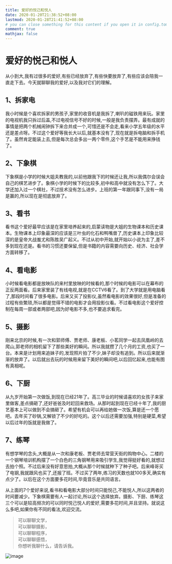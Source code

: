 ```yaml
---
title: 爱好的悦己和悦人
date: 2020-01-20T21:38:52+08:00
lastmod: 2020-01-28T21:41:52+08:00
# you can close something for this content if you open it in config.toml.
comment: true
mathjax: false
---
```


# 爱好的悦己和悦人

从小到大,我有过很多的爱好,有些已经放弃了,有些快要放弃了,有些应该会陪我一直走下去。今天就聊聊我的爱好,以及我对它们的理解。

## 1、拆家电

我小时候是个喜欢拆家的男孩子,家里的收音机是我拆了,喇叭的磁铁用来玩。家里的电视机我只拆过后盖,不过电视信号不好的时候,一般是我负责摆弄。最有成就的事情是把两个机械闹钟拆下来合并成一个,可惜还是不会走,看来小学五年级的水平还是差点呀。不过这个爱好等我长大以后,就基本没有了,现在就是拆电脑和拆手机了。虽然肯定能装上去,但是每次总会多出一两个零件,这个手艺是不能用来挣钱了。

## 2、下象棋

下象棋是小学的时候大姐夫教我的,以前他跟我下的时候还让我,所以我偶尔会误会自己的棋艺进步了。象棋小学的时候下的比较多,初中和高中就没有怎么下了。大学还加入过一个棋社，不过技术没有怎么进步。上班的第一年跟同事下,没有一局是赢的,所以现在是彻底放弃了。

## 3、看书

看书这个爱好最早应该是在家里培养起来的,启蒙读物是大姐的生物课本和历史课本。生物课本上印象最深的应该是三叶虫的化石和鸭嘴兽了,历史课本上印象比较深的是皇帝大战蚩尤和陈胜吴广起义。不过从初中开始,就开始以小说为主了,差不多到现在还是。看书的习惯还要保留,但是书籍的内容需要向历史、经济、社会学方面转移了。

## 4、看电影

小时候看电影都是放映队的来村里放映的时候看的,那个时候的电影可以在幕布的正反两面看。后来家里装了有线电视,就是在CCTV6看了。到了大学就是用电脑看了,那段时间看了很多电影。后来又买了投影仪,虽然看电影的效果很好,但是准备的过程有些繁琐,所以都是觉得不错的电影才会用投影仪看。不过看电影这个爱好控制在每周一部或者两部吧,因为好电影不多,也不要追求看完。

## 5、摄影

刚来北京的时候,有一次和郭师傅、贾老师、康老板、小茗同学一起去凤凰岭的去爬山,郭老师的相机留下了那些美好的瞬间。所以我就攒了几个月的工资,也买了一台。本来是计划用来追妹子的,发现照片拍了不少,妹子却没有追到。所以后来就渐渐的放弃了。以后就出去玩的时候用来留下美好的瞬间吧,以后回忆起来,也能有图有真相呢。

## 6、下厨

从九岁开始第一次做饭,到现在已经21年了。高三毕业的时候请喜欢的女孩子来家里做客,差点搞砸了,还好爸爸及时赶回来救场。从那时起到现在已经十年了,我的厨艺基本上可以做到不会搞砸了。希望有机会可以再给她做一次饭,算是还一个愿吧。去年买了砂锅,又解锁了不少的好吃的。这个以后还需要加强,特别是硬菜,希望以后过年的饭就是我做了。

## 7、练琴

有想学琴的念头,大概是从一次和康老板、贾老师去常营天街的购物中心。二楼的一个钢琴培训机构摆了一个白色的三角钢琴用来吸引学生,我觉得挺好看的,就想过去拍个照。不过后来没有好意思拍,大概从那个时候就种下了种子吧。后来峰哥买了电钢,我就跟风也买了,还报了班。不过买了两年,练习的天数也就100多天,确实有点少了。以后在这个方面要多花时间,毕竟音乐是共同语言。

从上面的7个爱好来说,看书和看电影大部分时间只能悦己,不能悦人,所以这两者的时间要减少。下象棋需要有人一起讨论,所以这个选择放弃。摄影、下厨、练琴这三个可以是较高频次的可以同时悦己悦人的爱好,需要多花时间,并且坚持。就说这么多吧,如果你有不同的看法,欢迎交流。


> 可以聊聊文学，   
> 可以聊聊摄影，   
> 可以聊聊程序，   
> 可以聊聊感悟，   
> 你想听我聊什么，请告诉我。

![image](https://mmbiz.qpic.cn/mmbiz_jpg/IDHaWiaS8DJpDWaY4ZNTpQR4riciaVTEqPkpwGNwbmUxHUjv8licNxNlD9IEia7rCb8KYibdRWCiamYGRfetNW1CyqWTQ/0?wx_fmt=jpeg)